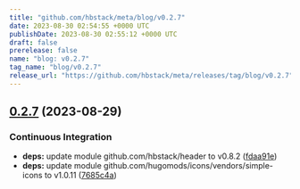 ```yaml
---
title: "github.com/hbstack/meta/blog/v0.2.7"
date: 2023-08-30 02:54:55 +0000 UTC
publishDate: 2023-08-30 02:55:12 +0000 UTC
draft: false
prerelease: false
name: "blog: v0.2.7"
tag_name: "blog/v0.2.7"
release_url: "https://github.com/hbstack/meta/releases/tag/blog/v0.2.7"
---
```


## [0.2.7](https://github.com/hbstack/meta/compare/blog/v0.2.6...blog/v0.2.7) (2023-08-29)


### Continuous Integration

* **deps:** update module github.com/hbstack/header to v0.8.2 ([fdaa91e](https://github.com/hbstack/meta/commit/fdaa91ecfff40bf6c3cc68a8f200e31d0d9e2499))
* **deps:** update module github.com/hugomods/icons/vendors/simple-icons to v1.0.11 ([7685c4a](https://github.com/hbstack/meta/commit/7685c4a1e8d8c04d94250824c965a04d37a24005))
